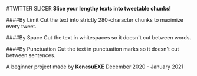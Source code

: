 #TWITTER SLICER
**Slice your lengthy texts into tweetable chunks!**

####By Limit
Cut the text into strictly 280-character chunks to maximize every tweet.

####By Space
Cut the text in whitespaces so it doesn't cut between words.

####By Punctuation
Cut the text in punctuation marks so it doesn't cut between sentences.

A beginner project made by
**KenesuEXE**
December 2020 - January 2021
